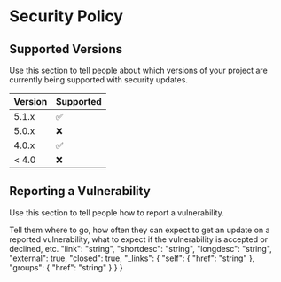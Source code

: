 # Security Policy

## Supported Versions

Use this section to tell people about which versions of your project are
currently being supported with security updates.

| Version | Supported          |
| ------- | ------------------ |
| 5.1.x   | :white_check_mark: |
| 5.0.x   | :x:                |
| 4.0.x   | :white_check_mark: |
| < 4.0   | :x:                |

## Reporting a Vulnerability

Use this section to tell people how to report a vulnerability.

Tell them where to go, how often they can expect to get an update on a
reported vulnerability, what to expect if the vulnerability is accepted or
declined, etc.
"link": "string",
  "shortdesc": "string",
  "longdesc": "string",
  "external": true,
  "closed": true,
  "_links": {
    "self": {
      "href": "string"
    },
    "groups": {
      "href": "string"
    }
  }
}
